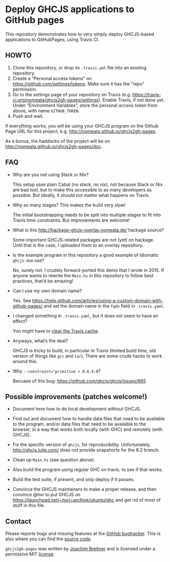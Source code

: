 Deploy GHCJS applications to GitHub pages
=========================================

This repository demonstrates how to very simply deploy GHCJS-based applications to
GitHubPages, using Travis CI.

HOWTO
-----

1. Clone this repository, or drop its `.travis.yml` file into an existing
   repository.
2. Create a “Personal access tokens” on <https://github.com/settings/tokens>.
   Make sure it has the “repo“ permission.
3. Go to the settings page of your repository on Travis
   (e.g. <https://travis-ci.org/nomeata/ghcjs2gh-pages/settings>). Enable
   Travis, if not done yet. Under “Environment Variables”, store the personal
   access token from above, with name `GITHUB_TOKEN`.
4. Push and wait.

If everything works, you will be using your GHCJS program on the Github Page
URL for this project, e.g. <http://nomeata.github.io/ghcjs2gh-pages>.

As a bonus, the haddocks of the project will be on
<http://nomeata.github.io/ghcjs2gh-pages/doc>.


FAQ
---

  * Why are you not using Stack or Nix?

    This setup uses plain Cabal (no stack, no nix), not because Stack or Nix
    are bad tool, but to make this accessible to as many developers as
    possible. But ideally, it should not matter what happens on Travis.

  * Why so many stages? This makes the build very slow!

    The initial bootstrapping needs to be split into multiple stages to fit
    into Travis time constraints. But improvements are welcome!

  * What is this http://hackage-ghcjs-overlay.nomeata.de/ hackage source?

    Some important GHCJS-related packages are not (yet) on hackage. Until that is
    the case, I uploaded them to an overlay repository.

  * Is the example program in this repository a good example of idiomatic
    `ghcjs-dom` use?

    No, surely not. I crudely forward-ported this demo that I wrote in 2015. If
    anyone wants to rewrite the `Main.hs` in this repository to follow best
    practices, that’d be amazing!

  * Can I use my own domain name?

    Yes. See
    <https://help.github.com/articles/using-a-custom-domain-with-github-pages/>
    and set the domain name in the `fqdn` field in `.travis.yaml`.

  * I changed something in `.travis.yaml`, but it does not seem to have an
    effect?

    You might have to [clear the Travis cache](https://docs.travis-ci.com/user/caching/#Clearing-Caches).

  * Anyways, what’s the deal?

    GHCJS is tricky to build, in particular in Travis (limited build time, old
    version of things like `gcc` and `tar`). There are some crude hacks to work
    around this.

  * Why `--constraint="primitive < 0.6.4.0`?

    Becuase of this bug: https://github.com/ghcjs/ghcjs/issues/665

Possible improvements (patches welcome!)
----------------------------------------

 * Document here how to do local development without GHCJS.

 * Find out and document how to handle data files that need to be available to
   the program, and/or data files that need to be available to the browser, in
   a way that works both locally (with GHC) and remotely (with GHCJS).

 * Fix the specific version of `ghcjs`, for reproducibility.
   Unfortunately, <http://ghcjs.luite.com/> does not provide snapshorts for the
   8.2 branch.

 * Clean up `Main.hs` (see question above).

 * Also build the program using regular GHC on travis, to see if that works.

 * Build the test suite, if present, and only deploy if it passes.

 * Convince the GHCJS maintainers to make a proper release, and then convince
   @hvr to put GHCJS on <https://launchpad.net/~hvr/+archive/ubuntu/ghc> and
   get rid of most of stuff in this file.

Contact
-------

Please reports bugs and missing features at the [GitHub bugtracker]. This is
also where you can find the [source code].

`ghcjs2gh-pages` was written by [Joachim Breitner] and is licensed under a
permissive MIT [license].

[GitHub bugtracker]: https://github.com/nomeata/ghcjs2gh-pages/issues
[source code]: https://github.com/nomeata/ghcjs2gh-pages
[Joachim Breitner]: http://www.joachim-breitner.de/
[license]: https://github.com/nomeata/ghcjs2gh-pages/blob/LICENSE


